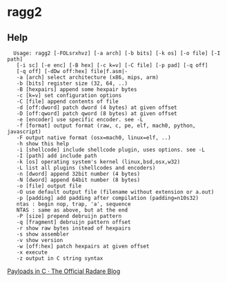 <!-- TITLE: Ragg 2 -->

# ragg2

## Help

      Usage: ragg2 [-FOLsrxhvz] [-a arch] [-b bits] [-k os] [-o file] [-I path]
       [-i sc] [-e enc] [-B hex] [-c k=v] [-C file] [-p pad] [-q off]
       [-q off] [-dDw off:hex] file|f.asm|-
       -a [arch] select architecture (x86, mips, arm)
       -b [bits] register size (32, 64, ..)
       -B [hexpairs] append some hexpair bytes
       -c [k=v] set configuration options
       -C [file] append contents of file
       -d [off:dword] patch dword (4 bytes) at given offset
       -D [off:qword] patch qword (8 bytes) at given offset
       -e [encoder] use specific encoder. see -L
       -f [format] output format (raw, c, pe, elf, mach0, python, javascript)
       -F output native format (osx=mach0, linux=elf, ..)
       -h show this help
       -i [shellcode] include shellcode plugin, uses options. see -L
       -I [path] add include path
       -k [os] operating system's kernel (linux,bsd,osx,w32)
       -L list all plugins (shellcodes and encoders)
       -n [dword] append 32bit number (4 bytes)
       -N [dword] append 64bit number (8 bytes)
       -o [file] output file
       -O use default output file (filename without extension or a.out)
       -p [padding] add padding after compilation (padding=n10s32)
       ntas : begin nop, trap, 'a', sequence
       NTAS : same as above, but at the end
       -P [size] prepend debruijn pattern
       -q [fragment] debruijn pattern offset
       -r show raw bytes instead of hexpairs
       -s show assembler
       -v show version
       -w [off:hex] patch hexpairs at given offset
       -x execute
       -z output in C string syntax

[Payloads in C · The Official Radare Blog](http://radare.today/posts/payloads-in-c/)